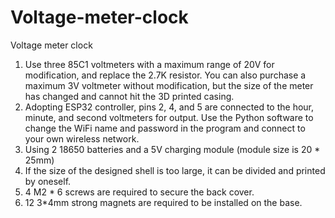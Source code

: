 # Voltage-meter-clock
Voltage meter clock
1. Use three 85C1 voltmeters with a maximum range of 20V for modification, and replace the 2.7K resistor. You can also purchase a maximum 3V voltmeter without modification, but the size of the meter has changed and cannot hit the 3D printed casing.
2. Adopting ESP32 controller, pins 2, 4, and 5 are connected to the hour, minute, and second voltmeters for output. Use the Python software to change the WiFi name and password in the program and connect to your own wireless network.
3. Using 2 18650 batteries and a 5V charging module (module size is 20 * 25mm)
4. If the size of the designed shell is too large, it can be divided and printed by oneself.
5. 4 M2 * 6 screws are required to secure the back cover.
6. 12 3*4mm strong magnets are required to be installed on the base.
